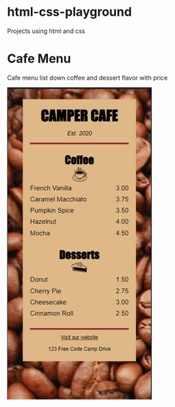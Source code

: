# html-css-playground
Projects using html and css

# Cafe Menu
Cafe menu list down coffee and dessert flavor with price

![cafe menu](images/cafe-menu.png)


